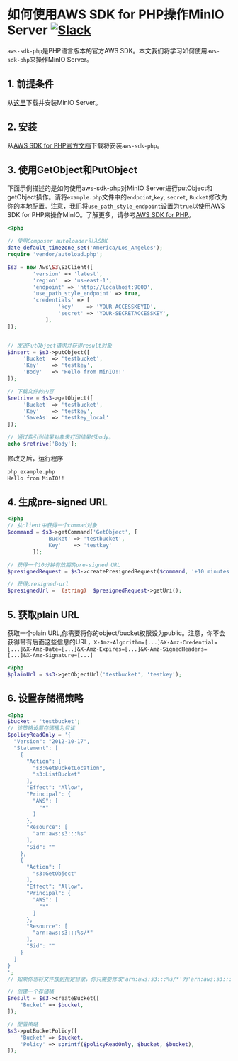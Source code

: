 # 如何使用AWS SDK for PHP操作MinIO Server [![Slack](https://slack.minio.io/slack?type=svg)](https://slack.minio.io)

`aws-sdk-php`是PHP语言版本的官方AWS SDK。本文我们将学习如何使用`aws-sdk-php`来操作MinIO Server。

## 1. 前提条件

从[这里](https://docs.minio.io/docs/minio-quickstart-guide)下载并安装MinIO Server。

## 2. 安装

从[AWS SDK for PHP官方文档](https://docs.aws.amazon.com/aws-sdk-php/v3/guide/getting-started/installation.html)下载将安装`aws-sdk-php`。

## 3. 使用GetObject和PutObject

下面示例描述的是如何使用aws-sdk-php对MinIO Server进行putObject和getObject操作。请将``example.php``文件中的``endpoint``,``key``, ``secret``, ``Bucket``修改为你的本地配置。注意，我们将`use_path_style_endpoint`设置为`true`以使用AWS SDK for PHP来操作MinIO。了解更多，请参考[AWS SDK for PHP](http://docs.aws.amazon.com/aws-sdk-php/v3/api/class-Aws.S3.S3Client.html#___construct)。


```php
<?php

// 使用Composer autoloader引入SDK
date_default_timezone_set('America/Los_Angeles');
require 'vendor/autoload.php';

$s3 = new Aws\S3\S3Client([
        'version' => 'latest',
        'region'  => 'us-east-1',
        'endpoint' => 'http://localhost:9000',
        'use_path_style_endpoint' => true,
        'credentials' => [
                'key'    => 'YOUR-ACCESSKEYID',
                'secret' => 'YOUR-SECRETACCESSKEY',
            ],
]);


// 发送PutObject请求并获得result对象
$insert = $s3->putObject([
     'Bucket' => 'testbucket',
     'Key'    => 'testkey',
     'Body'   => 'Hello from MinIO!!'
]);

// 下载文件的内容
$retrive = $s3->getObject([
     'Bucket' => 'testbucket',
     'Key'    => 'testkey',
     'SaveAs' => 'testkey_local'
]);

// 通过索引到结果对象来打印结果的body。
echo $retrive['Body'];
```

修改之后，运行程序

```sh
php example.php
Hello from MinIO!!
```

## 4. 生成pre-signed URL

```php
<?php
// 从client中获得一个commad对象
$command = $s3->getCommand('GetObject', [
            'Bucket' => 'testbucket',
            'Key'    => 'testkey'
        ]);

// 获得一个10分钟有效期的pre-signed URL
$presignedRequest = $s3->createPresignedRequest($command, '+10 minutes');

// 获得presigned-url
$presignedUrl =  (string)  $presignedRequest->getUri();
```

## 5. 获取plain URL 

获取一个plain URL,你需要将你的object/bucket权限设为public。注意，你不会获得带有后面这些信息的URL，`X-Amz-Algorithm=[...]&X-Amz-Credential=[...]&X-Amz-Date=[...]&X-Amz-Expires=[...]&X-Amz-SignedHeaders=[...]&X-Amz-Signature=[...]`

```php
<?php
$plainUrl = $s3->getObjectUrl('testbucket', 'testkey');
```

## 6. 设置存储桶策略

```php
<?php
$bucket = 'testbucket';
// 该策略设置存储桶为只读
$policyReadOnly = '{
  "Version": "2012-10-17",
  "Statement": [
    {
      "Action": [
        "s3:GetBucketLocation",
        "s3:ListBucket"
      ],
      "Effect": "Allow",
      "Principal": {
        "AWS": [
          "*"
        ]
      },
      "Resource": [
        "arn:aws:s3:::%s"
      ],
      "Sid": ""
    },
    {
      "Action": [
        "s3:GetObject"
      ],
      "Effect": "Allow",
      "Principal": {
        "AWS": [
          "*"
        ]
      },
      "Resource": [
        "arn:aws:s3:::%s/*"
      ],
      "Sid": ""
    }
  ]
}
';
// 如果你想将文件放到指定目录，你只需要修改'arn:aws:s3:::%s/*'为'arn:aws:s3:::%s/folder/*'

// 创建一个存储桶
$result = $s3->createBucket([
    'Bucket' => $bucket,
]);

// 配置策略
$s3->putBucketPolicy([
    'Bucket' => $bucket,
    'Policy' => sprintf($policyReadOnly, $bucket, $bucket),
]);
```

